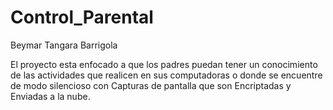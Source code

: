 # Control_Parental
Beymar Tangara Barrigola

El proyecto esta enfocado a que los padres puedan tener un conocimiento de las actividades que realicen en sus computadoras o donde se encuentre de modo silencioso con Capturas de pantalla que son Encriptadas y Enviadas a la nube.
